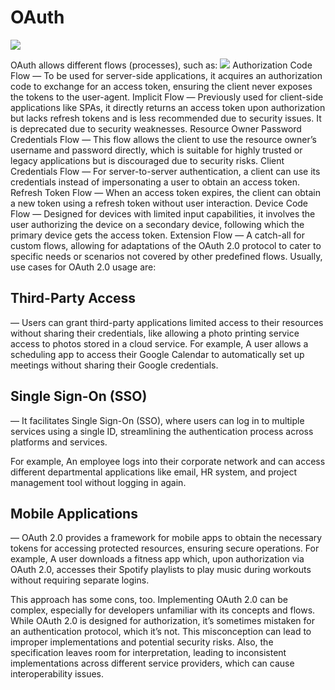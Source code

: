 # OAuth

![](https://nghongson.github.io/media/Pasted%20image%2020240608100707.png)

OAuth allows different flows (processes), such as:
![](https://nghongson.github.io/media/Pasted%image%20240608164537.png)
Authorization Code Flow — To be used for server-side applications, it acquires an authorization code to exchange for an access token, ensuring the client never exposes the tokens to the user-agent.
Implicit Flow — Previously used for client-side applications like SPAs, it directly returns an access token upon authorization but lacks refresh tokens and is less recommended due to security issues. It is deprecated due to security weaknesses.
Resource Owner Password Credentials Flow — This flow allows the client to use the resource owner’s username and password directly, which is suitable for highly trusted or legacy applications but is discouraged due to security risks.
Client Credentials Flow — For server-to-server authentication, a client can use its credentials instead of impersonating a user to obtain an access token.
Refresh Token Flow — When an access token expires, the client can obtain a new token using a refresh token without user interaction.
Device Code Flow — Designed for devices with limited input capabilities, it involves the user authorizing the device on a secondary device, following which the primary device gets the access token.
Extension Flow — A catch-all for custom flows, allowing for adaptations of the OAuth 2.0 protocol to cater to specific needs or scenarios not covered by other predefined flows.
Usually, use cases for OAuth 2.0 usage are:

## Third-Party Access

— Users can grant third-party applications limited access to their resources without sharing their credentials, like allowing a photo printing service access to photos stored in a cloud service.
For example, A user allows a scheduling app to access their Google Calendar to automatically set up meetings without sharing their Google credentials.

## Single Sign-On (SSO)

— It facilitates Single Sign-On (SSO), where users can log in to multiple services using a single ID, streamlining the authentication process across platforms and services.

For example, An employee logs into their corporate network and can access different departmental applications like email, HR system, and project management tool without logging in again.

## Mobile Applications

— OAuth 2.0 provides a framework for mobile apps to obtain the necessary tokens for accessing protected resources, ensuring secure operations.
For example, A user downloads a fitness app which, upon authorization via OAuth 2.0, accesses their Spotify playlists to play music during workouts without requiring separate logins.

This approach has some cons, too. Implementing OAuth 2.0 can be complex, especially for developers unfamiliar with its concepts and flows. While OAuth 2.0 is designed for authorization, it’s sometimes mistaken for an authentication protocol, which it’s not. This misconception can lead to improper implementations and potential security risks. Also, the specification leaves room for interpretation, leading to inconsistent implementations across different service providers, which can cause interoperability issues.
